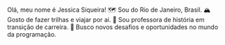  Olá, meu nome é Jessica Siqueira!
  🗺️ Sou do Rio de Janeiro, Brasil.
  🏔️ Gosto de fazer trilhas e viajar por aí.
  📜 Sou professora de história em transição de carreira.
  🚀 Busco novos desafios e oportunidades no mundo da programação.



<!---
JessiSiqueira/JessiSiqueira is a ✨ special ✨ repository because its `README.md` (this file) appears on your GitHub profile.
You can click the Preview link to take a look at your changes.
--->
